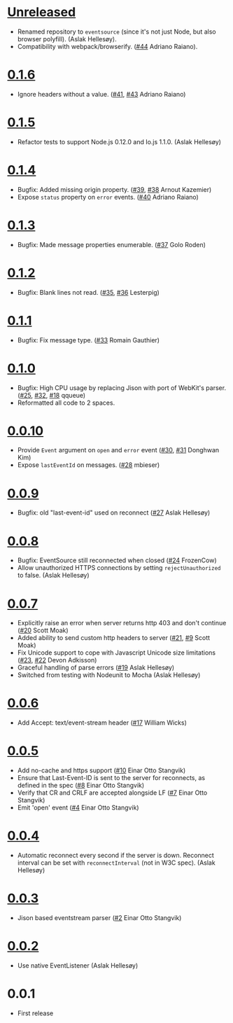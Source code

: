 # [Unreleased](https://github.com/aslakhellesoy/eventsource-node/compare/v0.1.6...v0.2.0)

* Renamed repository to `eventsource` (since it's not just Node, but also browser polyfill). (Aslak Hellesøy).
* Compatibility with webpack/browserify. ([#44](https://github.com/aslakhellesoy/eventsource-node/pull/44) Adriano Raiano).

# [0.1.6](https://github.com/aslakhellesoy/eventsource-node/compare/v0.1.5...v0.1.6)

* Ignore headers without a value. ([#41](https://github.com/aslakhellesoy/eventsource-node/issues/41), [#43](https://github.com/aslakhellesoy/eventsource-node/pull/43) Adriano Raiano)

# [0.1.5](https://github.com/aslakhellesoy/eventsource-node/compare/v0.1.4...v0.1.5)

* Refactor tests to support Node.js 0.12.0 and Io.js 1.1.0. (Aslak Hellesøy)

# [0.1.4](https://github.com/aslakhellesoy/eventsource-node/compare/v0.1.3...master)

* Bugfix: Added missing origin property. ([#39](https://github.com/aslakhellesoy/eventsource-node/pull/39), [#38](https://github.com/aslakhellesoy/eventsource-node/issues/38) Arnout Kazemier)
* Expose `status` property on `error` events. ([#40](https://github.com/aslakhellesoy/eventsource-node/pull/40) Adriano Raiano)

# [0.1.3](https://github.com/aslakhellesoy/eventsource-node/compare/v0.1.2...v0.1.3)

* Bugfix: Made message properties enumerable. ([#37](https://github.com/aslakhellesoy/eventsource-node/pull/37) Golo Roden)

# [0.1.2](https://github.com/aslakhellesoy/eventsource-node/compare/v0.1.1...v0.1.2)

* Bugfix: Blank lines not read. ([#35](https://github.com/aslakhellesoy/eventsource-node/issues/35), [#36](https://github.com/aslakhellesoy/eventsource-node/pull/36) Lesterpig)

# [0.1.1](https://github.com/aslakhellesoy/eventsource-node/compare/v0.1.0...v0.1.1)

* Bugfix: Fix message type. ([#33](https://github.com/aslakhellesoy/eventsource-node/pull/33) Romain Gauthier)

# [0.1.0](https://github.com/aslakhellesoy/eventsource-node/compare/v0.0.10...v0.1.0)

* Bugfix: High CPU usage by replacing Jison with port of WebKit's parser. ([#25](https://github.com/aslakhellesoy/eventsource-node/issues/25), [#32](https://github.com/aslakhellesoy/eventsource-node/pull/32), [#18](https://github.com/aslakhellesoy/eventsource-node/issues/18) qqueue)
* Reformatted all code to 2 spaces.

# [0.0.10](https://github.com/aslakhellesoy/eventsource-node/compare/v0.0.9...v0.0.10)

* Provide `Event` argument on `open` and `error` event ([#30](https://github.com/aslakhellesoy/eventsource-node/issues/30), [#31](https://github.com/aslakhellesoy/eventsource-node/pull/31) Donghwan Kim)
* Expose `lastEventId` on messages. ([#28](https://github.com/aslakhellesoy/eventsource-node/pull/28) mbieser)

# [0.0.9](https://github.com/aslakhellesoy/eventsource-node/compare/v0.0.8...v0.0.9)

* Bugfix: old "last-event-id" used on reconnect ([#27](https://github.com/aslakhellesoy/eventsource-node/pull/27) Aslak Hellesøy)

# [0.0.8](https://github.com/aslakhellesoy/eventsource-node/compare/v0.0.7...v0.0.8)

* Bugfix: EventSource still reconnected when closed ([#24](https://github.com/aslakhellesoy/eventsource-node/pull/24) FrozenCow)
* Allow unauthorized HTTPS connections by setting `rejectUnauthorized` to false. (Aslak Hellesøy)

# [0.0.7](https://github.com/aslakhellesoy/eventsource-node/compare/v0.0.6...v0.0.7)

* Explicitly raise an error when server returns http 403 and don't continue ([#20](https://github.com/aslakhellesoy/eventsource-node/pull/20) Scott Moak)
* Added ability to send custom http headers to server ([#21](https://github.com/aslakhellesoy/eventsource-node/pull/21), [#9](https://github.com/aslakhellesoy/eventsource-node/issues/9) Scott Moak)
* Fix Unicode support to cope with Javascript Unicode size limitations ([#23](https://github.com/aslakhellesoy/eventsource-node/pull/23), [#22](https://github.com/aslakhellesoy/eventsource-node/issues/22) Devon Adkisson)
* Graceful handling of parse errors ([#19](https://github.com/aslakhellesoy/eventsource-node/issues/19) Aslak Hellesøy)
* Switched from testing with Nodeunit to Mocha (Aslak Hellesøy)

# [0.0.6](https://github.com/aslakhellesoy/eventsource-node/compare/v0.0.5...v0.0.6)

* Add Accept: text/event-stream header ([#17](https://github.com/aslakhellesoy/eventsource-node/pull/17) William Wicks)

# [0.0.5](https://github.com/aslakhellesoy/eventsource-node/compare/v0.0.4...v0.0.5)

* Add no-cache and https support ([#10](https://github.com/aslakhellesoy/eventsource-node/pull/10) Einar Otto Stangvik)
* Ensure that Last-Event-ID is sent to the server for reconnects, as defined in the spec ([#8](https://github.com/aslakhellesoy/eventsource-node/pull/8) Einar Otto Stangvik)
* Verify that CR and CRLF are accepted alongside LF ([#7](https://github.com/aslakhellesoy/eventsource-node/pull/7) Einar Otto Stangvik)
* Emit 'open' event ([#4](https://github.com/aslakhellesoy/eventsource-node/issues/4) Einar Otto Stangvik)

# [0.0.4](https://github.com/aslakhellesoy/eventsource-node/compare/v0.0.3...v0.0.4)

* Automatic reconnect every second if the server is down. Reconnect interval can be set with `reconnectInterval` (not in W3C spec). (Aslak Hellesøy)

# [0.0.3](https://github.com/aslakhellesoy/eventsource-node/compare/v0.0.2...v0.0.3)

* Jison based eventstream parser ([#2](https://github.com/aslakhellesoy/eventsource-node/pull/2) Einar Otto Stangvik)

# [0.0.2](https://github.com/aslakhellesoy/eventsource-node/compare/v0.0.1...v0.0.2)

* Use native EventListener (Aslak Hellesøy)

# 0.0.1

* First release
